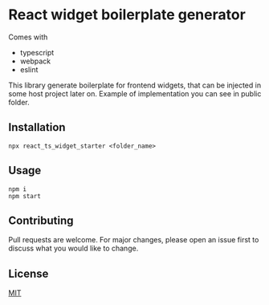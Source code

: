 # React widget boilerplate generator

Comes with
- typescript
- webpack
- eslint

This library generate boilerplate for frontend widgets, that can be injected in some host project later on.
Example of implementation you can see in public folder.

## Installation

```shell
npx react_ts_widget_starter <folder_name>
```

## Usage

```shell
npm i
npm start
```

## Contributing
Pull requests are welcome. For major changes, please open an issue first to discuss what you would like to change.

## License
[MIT](LICENSE)

